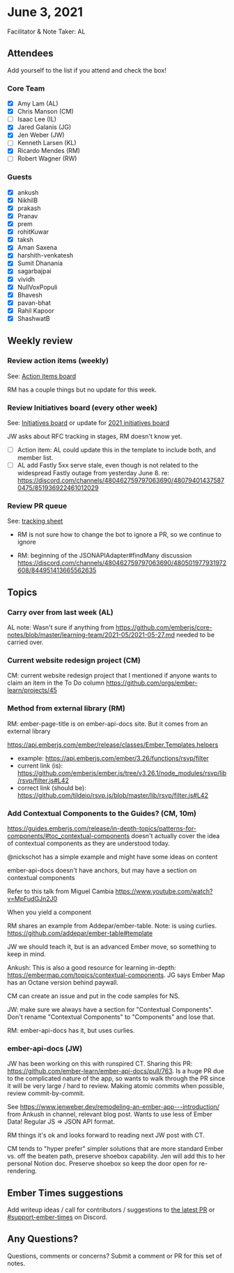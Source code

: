 # June 3, 2021

Facilitator & Note Taker: AL

## Attendees

Add yourself to the list if you attend and check the box!

### Core Team

- [x] Amy Lam (AL)
- [x] Chris Manson (CM)
- [ ] Isaac Lee (IL)
- [x] Jared Galanis (JG)
- [x] Jen Weber (JW)
- [ ] Kenneth Larsen (KL)
- [x] Ricardo Mendes (RM)
- [ ] Robert Wagner (RW)

### Guests

- [x] ankush
- [x] NikhilB
- [x] prakash
- [x] Pranav
- [x] prem
- [x] rohitKuwar
- [x] taksh
- [x] Aman Saxena
- [x] harshith-venkatesh
- [x] Sumit Dhanania
- [x] sagarbajpai
- [x] vividh
- [x] NullVoxPopuli
- [x] Bhavesh
- [x] pavan-bhat
- [x] Rahil Kapoor
- [x] ShashwatB

## Weekly review

### Review action items (weekly)

See: [Action items board](https://github.com/orgs/ember-learn/projects/47)

RM has a couple things but no update for this week.

### Review Initiatives board (every other week)

See: [Initiatives board](https://github.com/orgs/ember-learn/projects/33) or update for [2021 initiatives board](https://github.com/orgs/ember-learn/projects/51)

JW asks about RFC tracking in stages, RM doesn't know yet.

- [ ] Action item: AL could update this in the template to include both, and member list.
- [ ] AL add Fastly 5xx serve stale, even though is not related to the widespread Fastly outage from yesterday June 8. re: https://discord.com/channels/480462759797063690/480794014375870475/851936922461012029

### Review PR queue

See: [tracking sheet](https://docs.google.com/spreadsheets/d/1sPyN9z9wZMpTNwqCfa6R9QSPZkIW4iQd-H4gZC7ILLk/edit#gid=2035777454)

- RM is not sure how to change the bot to ignore a PR, so we continue to ignore

- RM: beginning of the JSONAPIAdapter#findMany discussion https://discord.com/channels/480462759797063690/480501977931972608/844951413665562635

## Topics

### Carry over from last week (AL)

AL note: Wasn't sure if anything from https://github.com/emberjs/core-notes/blob/master/learning-team/2021-05/2021-05-27.md needed to be carried over.

### Current website redesign project (CM)

CM: current website redesign project that I mentioned if anyone wants to claim an item in the To Do column https://github.com/orgs/ember-learn/projects/45

### Method from external library (RM)

RM: ember-page-title is on ember-api-docs site. But it comes from an external library

https://api.emberjs.com/ember/release/classes/Ember.Templates.helpers

- example: https://api.emberjs.com/ember/3.26/functions/rsvp/filter
- current link (is): https://github.com/emberjs/ember.js/tree/v3.26.1/node_modules/rsvp/lib/rsvp/filter.js#L42
- correct link (should be): https://github.com/tildeio/rsvp.js/blob/master/lib/rsvp/filter.js#L42

### Add Contextual Components to the Guides? (CM, 10m)

https://guides.emberjs.com/release/in-depth-topics/patterns-for-components/#toc_contextual-components doesn't actually cover the idea of contextual components as they are understood today.

@nickschot has a simple example and might have some ideas on content

ember-api-docs doesn't have anchors, but may have a section on contextual components

Refer to this talk from Miguel Cambia https://www.youtube.com/watch?v=MpFudGJn2J0

When you yield a component

RM shares an example from Addepar/ember-table. Note: is using curlies. https://github.com/addepar/ember-table#template

JW we should teach it, but is an advanced Ember move, so something to keep in mind.

Ankush: This is also a good resource for learning in-depth: https://embermap.com/topics/contextual-components. JG says Ember Map has an Octane version behind paywall.

CM can create an issue and put in the code samples for NS.

JW: make sure we always have a section for "Contextual Components". Don't rename "Contextual Components" to "Components" and lose that. 

RM: ember-api-docs has it, but uses curlies. 

### ember-api-docs (JW)

JW has been working on this with runspired CT. Sharing this PR: https://github.com/ember-learn/ember-api-docs/pull/763. Is a huge PR due to the complicated nature of the app, so wants to walk through the PR since it will be very large / hard to review. Making atomic commits when possible, review commit-by-commit.

See https://www.jenweber.dev/remodeling-an-ember-app---introduction/ from Ankush in channel, relevant blog post. Wants to use less of Ember Data! Regular JS => JSON API format.

RM things it's ok and looks forward to reading next JW post with CT. 

CM tends to "hyper prefer" simpler solutions that are more standard Ember vs. off the beaten path, preserve shoebox capability. Jen will add this to her personal Notion doc. Preserve shoebox so keep the door open for re-rendering.

<!-- If you would like to add a topic to the agenda please add a suggestion to the PR using the following format: -->
<!-- ### Your topic (INITIALS, expected duration in minutes) -->
<!-- ### Your topic (INITIALS, expected duration in minutes) -->
<!-- ### Your topic (INITIALS, expected duration in minutes) -->
<!-- ### Your topic (INITIALS, expected duration in minutes) -->
<!-- ### Your topic (INITIALS, expected duration in minutes) -->
<!-- ### Your topic (INITIALS, expected duration in minutes) -->

## Ember Times suggestions

Add writeup ideas / call for contributors / suggestions to [the latest PR](https://github.com/ember-learn/ember-blog/pulls?q=is%3Aopen+is%3Apr+label%3A%22%F0%9F%97%9E+embertimes%22%20or%20#support-ember-times) or [#support-ember-times](https://discordapp.com/channels/480462759797063690/485450546887786506) on Discord.

## Any Questions?

Questions, comments or concerns? Submit a comment or PR for this set of notes.
